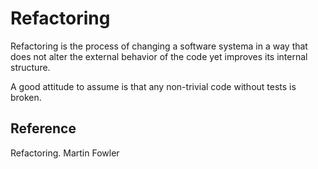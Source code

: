 # Refactoring

Refactoring is the process of changing a software systema in a way that does not alter the external behavior of the code yet improves its internal structure.

A good attitude to assume is that any non-trivial code without tests is broken.


## Reference

Refactoring. Martin Fowler